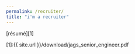 ```yaml
---
permalink: /recruiter/
title: "i'm a recruiter"
---
```



[résumé][1]

[1]:{{ site.url }}/download/jags_senior_engineer.pdf